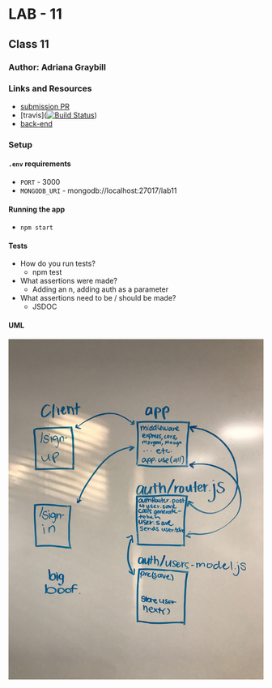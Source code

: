 # LAB - 11

## Class 11

### Author: Adriana Graybill

### Links and Resources
* [submission PR](http://xyz.com)
* [travis]([![Build Status](https://travis-ci.com/adriana-401-advanced-javascript/lab-11.svg?branch=master)](https://travis-ci.com/adriana-401-advanced-javascript/lab-11))
* [back-end](https://boofalo.herokuapp.com)

### Setup
#### `.env` requirements
* `PORT` - 3000
* `MONGODB_URI` - mongodb://localhost:27017/lab11

#### Running the app
* `npm start`
  
#### Tests
* How do you run tests?
  * npm test
* What assertions were made?
  * Adding an n, adding auth as a parameter
* What assertions need to be / should be made?
  * JSDOC

#### UML
![Picture](./assets/code-11.jpg "Whiteboard")

